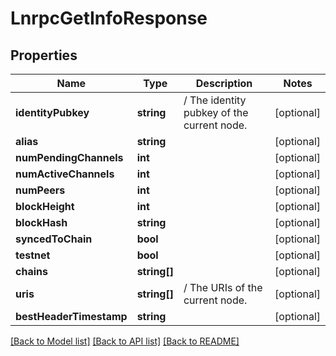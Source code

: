 # LnrpcGetInfoResponse

## Properties
Name | Type | Description | Notes
------------ | ------------- | ------------- | -------------
**identityPubkey** | **string** | / The identity pubkey of the current node. | [optional] 
**alias** | **string** |  | [optional] 
**numPendingChannels** | **int** |  | [optional] 
**numActiveChannels** | **int** |  | [optional] 
**numPeers** | **int** |  | [optional] 
**blockHeight** | **int** |  | [optional] 
**blockHash** | **string** |  | [optional] 
**syncedToChain** | **bool** |  | [optional] 
**testnet** | **bool** |  | [optional] 
**chains** | **string[]** |  | [optional] 
**uris** | **string[]** | / The URIs of the current node. | [optional] 
**bestHeaderTimestamp** | **string** |  | [optional] 

[[Back to Model list]](../README.md#documentation-for-models) [[Back to API list]](../README.md#documentation-for-api-endpoints) [[Back to README]](../README.md)


